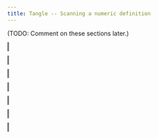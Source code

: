 ```yaml
---
title: Tangle -- Scanning a numeric definition
---
```


<style>
object {
    border: 2px solid grey;
    width: 100%;
}
img {
    max-width: 100%;
}
</style>


(TODO: Comment on these sections later.)


<object type="image/svg+xml" data="tangle-156.svg"></object>


<object type="image/svg+xml" data="tangle-157.svg"></object>


<object type="image/svg+xml" data="tangle-158.svg"></object>


<object type="image/svg+xml" data="tangle-159.svg"></object>


<object type="image/svg+xml" data="tangle-160.svg"></object>


<object type="image/svg+xml" data="tangle-161.svg"></object>


<object type="image/svg+xml" data="tangle-162.svg"></object>


